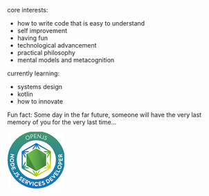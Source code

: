 core interests:

- how to write code that is easy to understand
- self improvement
- having fun
- technological advancement
- practical philosophy
- mental models and metacognition

currently learning:
- systems design
- kotlin
- how to innovate

Fun fact: Some day in the far future, someone will have the very last memory of you for the very last time...

[![](jsnsd-openjs-node-js-services-developer.png)](https://www.youracclaim.com/badges/b3f92720-7d39-43f7-99c5-106680137a30/public_url)
